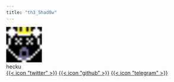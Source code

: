 ```yaml
---
title: "th3_5had0w"
---
```


<div class="flex mt-4">
  <img class="!mt-0 !mb-0 h-24 w-24 rounded-full ltr:mr-4 rtl:ml-4" width="96" height="96"
    src="favicon.ico" />
  <div class="place-self-center">
    <div class="text-sm text-neutral-700 dark:text-neutral-400">hecku</div>
    <div class="text-2xl sm:text-lg">
      <div class="flex flex-wrap text-neutral-400 dark:text-neutral-500">
        <a class="px-1 hover:text-primary-700 dark:hover:text-primary-400" href="https://twitter.com/th3_5had0w_w" target="_blank"
          aria-label="{{ $name | title }}" rel="me noopener noreferrer">{{< icon "twitter" >}}</a>
        <a class="px-1 hover:text-primary-700 dark:hover:text-primary-400" href="https://github.com/th3-5had0w" target="_blank"
          aria-label="{{ $name | title }}" rel="me noopener noreferrer">{{< icon "github" >}}</a>
        <a class="px-1 hover:text-primary-700 dark:hover:text-primary-400" href="https://t.me/th3_5had0w" target="_blank"
          aria-label="{{ $name | title }}" rel="me noopener noreferrer">{{< icon "telegram" >}}</a>                
      </div>
    </div>
  </div>
</div>
